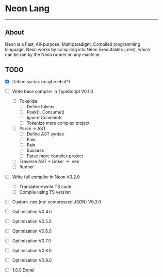 # Neon Lang
---

## About
Neon is a Fast, All-purpose, Multiparadigm, Compiled programming language. 
Neon works by compiling into Neon Executables (.nex), which can be ran by the Neon runner on any machine.

## TODO
- [x] Define syntax (maybe ebnf?)
- [ ] Write base compiler in TypeScript V0.1.0
  - [ ] Tokenize
    - [ ] Define tokens
    - [ ] Peek(), Consume()
    - [ ] Ignore Comments
    - [ ] Tokenize more complex project
  - [ ] Parse -> AST
    - [ ] Define AST syntax
    - [ ] Pain
    - [ ] Pain
    - [ ] Success
    - [ ] Parse more complex project
  - [ ] Traverse AST + Linker -> .nex
  - [ ] Runner
- [ ] Write full compiler in Neon V0.2.0
  - [ ] Translate/rewrite TS code
  - [ ] Compile using TS version
- [ ] Custom .nex (not compressed JSON) V0.3.0
- [ ] Optimization V0.4.0
- [ ] Optimization V0.5.0
- [ ] Optimization V0.6.0
- [ ] Optimization V0.7.0
- [ ] Optimization V0.8.0
- [ ] Optimization V0.9.0
- [ ] 1.0.0 Done!

